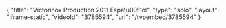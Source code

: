 {
    "title": "Victorinox Production 2011 Espa\u00f1ol",
    "type": "solo",
    "layout": "iframe-static",
    "videoId": "3785594",
    "url": "\/tvpembed\/3785594"
}